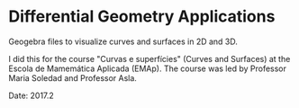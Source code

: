 # Differential Geometry Applications

Geogebra files to visualize curves and surfaces in 2D and 3D.

I did this for the course "Curvas e superfícies" (Curves and Surfaces) at the Escola de Mamemática Aplicada (EMAp). The course was led by Professor Maria Soledad and Professor Asla.

Date: 2017.2
